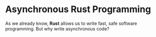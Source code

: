 # Asynchronous Rust Programming

As we already know, **Rust** allows us to write fast, safe software programming. But why write asynchronous code?

